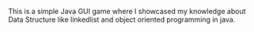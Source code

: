 This is a simple  Java GUI game where I showcased my knowledge about Data Structure like linkedlist and object oriented programming in java.
